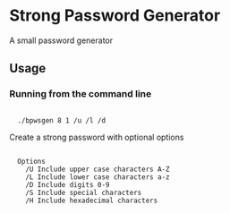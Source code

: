 # Strong Password Generator
A small password generator
<h2>Usage</h2>

<h3>Running from the command line</h3>

<code>
  ./bpwsgen 8 1 /u /l /d
</code>

<p>Create a strong password with optional options</p>

<code>
  Options
    /U Include upper case characters A-Z
    /L Include lower case characters a-z
    /D Include digits 0-9
    /S Include special characters
    /H Include hexadecimal characters
</code>
